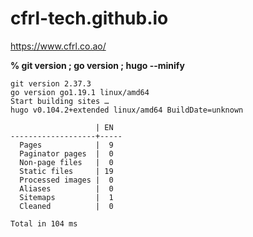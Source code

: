 # cfrl-tech.github.io

https://www.cfrl.co.ao/

**% git version ; go version ; hugo --minify**

    git version 2.37.3
    go version go1.19.1 linux/amd64
    Start building sites … 
    hugo v0.104.2+extended linux/amd64 BuildDate=unknown
    
                       | EN  
    -------------------+-----
      Pages            |  9  
      Paginator pages  |  0  
      Non-page files   |  0  
      Static files     | 19  
      Processed images |  0  
      Aliases          |  0  
      Sitemaps         |  1  
      Cleaned          |  0  
    
    Total in 104 ms